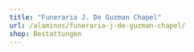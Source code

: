 ```yaml
---
title: "Funeraria J. De Guzman Chapel"
url: /alaminos/funeraria-j-de-guzman-chapel/
shop: Bestattungen
---
```

